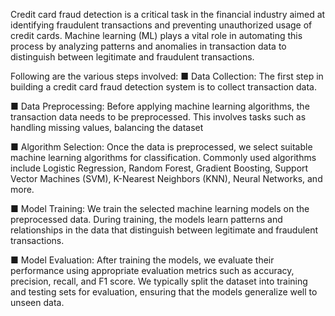 Credit card fraud detection is a critical task in the financial industry aimed at identifying fraudulent transactions and preventing unauthorized usage of credit cards. Machine learning (ML) plays a vital role in automating this process by analyzing patterns and anomalies in transaction data to distinguish between legitimate and fraudulent transactions.

Following are the various steps involved:
■ Data Collection: The first step in building a credit card fraud detection system is to collect transaction data.

■ Data Preprocessing: Before applying machine learning algorithms, the transaction data needs to be preprocessed. This involves tasks such as handling missing values, balancing the dataset

■ Algorithm Selection: Once the data is preprocessed, we select suitable machine learning algorithms for classification. Commonly used algorithms include Logistic Regression, Random Forest, Gradient Boosting, Support Vector Machines (SVM), K-Nearest Neighbors (KNN), Neural Networks, and more.

■ Model Training: We train the selected machine learning models on the preprocessed data. During training, the models learn patterns and relationships in the data that distinguish between legitimate and fraudulent transactions.

■ Model Evaluation: After training the models, we evaluate their performance using appropriate evaluation metrics such as accuracy, precision, recall, and F1 score. We typically split the dataset into training and testing sets for evaluation, ensuring that the models generalize well to unseen data.

